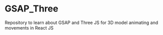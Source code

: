 # GSAP_Three
Repository to learn about GSAP and Three JS for 3D model animating and movements in React JS
